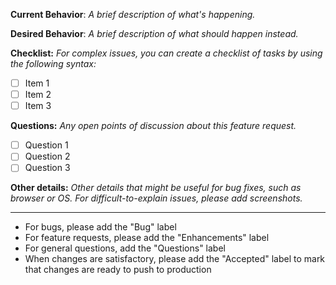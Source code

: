 **Current Behavior**: _A brief description of what's happening._

**Desired Behavior**: _A brief description of what should happen instead._

**Checklist:** _For complex issues, you can create a checklist of tasks by using the following syntax:_

- [ ] Item 1
- [ ] Item 2
- [ ] Item 3

**Questions:** _Any open points of discussion about this feature request._

- [ ] Question 1
- [ ] Question 2
- [ ] Question 3

**Other details:** _Other details that might be useful for bug fixes, such as browser or OS. For difficult-to-explain issues, please add screenshots._

***

* For bugs, please add the "Bug" label 
* For feature requests, please add the "Enhancements" label
* For general questions, add the "Questions" label
* When changes are satisfactory, please add the "Accepted" label to mark that changes are ready to push to production

